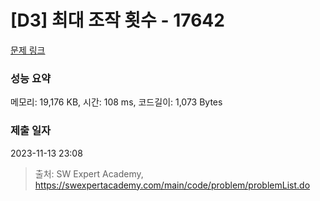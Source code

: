 # [D3] 최대 조작 횟수 - 17642 

[문제 링크](https://swexpertacademy.com/main/code/problem/problemDetail.do?contestProbId=AYj_Dz-6qLgDFASl) 

### 성능 요약

메모리: 19,176 KB, 시간: 108 ms, 코드길이: 1,073 Bytes

### 제출 일자

2023-11-13 23:08



> 출처: SW Expert Academy, https://swexpertacademy.com/main/code/problem/problemList.do